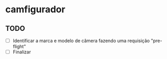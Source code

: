 # camfigurador

## TODO

- [ ] Identificar a marca e modelo de câmera fazendo uma requisição "pre-flight"
- [ ] Finalizar